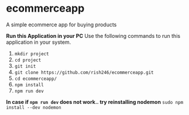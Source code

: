 # ecommerceapp
A simple ecommerce app for buying products

**Run this Application in your PC**
Use the following commands to run this application in your system.

1. `mkdir project`
1. `cd project`
1. `git init`
1. `git clone https://github.com/rish246/ecommerceapp.git`
1. `cd ecommerceapp/`
1. `npm install`
1. `npm run dev`

**In case if `npm run dev` does not work.. try reinstalling nodemon**
`sudo npm install --dev nodemon`

